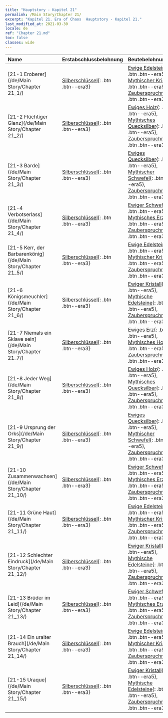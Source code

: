 ```yaml
---
title: "Hauptstory - Kapitel 21"
permalink: /Main Story/Chapter 21/
excerpt: "Kapitel 21. Era of Chaos  Hauptstory - Kapitel 21."
last_modified_at: 2021-03-30
locale: de
ref: "Chapter 21.md"
toc: false
classes: wide
---
```


  | Name |  Erstabschlussbelohnung | Beutebelohnung |
  |:------------|:------------|:------------| 
  | [21-1 Eroberer](/de/Main Story/Chapter 21_1/) | [Silberschlüssel](/de/Items/con_693/){: .btn .btn--era3} | [Ewige Edelsteine](/de/Items/mat_72/){: .btn .btn--era5}, [Mythischer Kristall](/de/Items/mat_66/){: .btn .btn--era5}, [Zauberspruchrollen](/de/Items/con_694/){: .btn .btn--era3} |
  | [21-2 Flüchtiger Glanz](/de/Main Story/Chapter 21_2/) | [Silberschlüssel](/de/Items/con_693/){: .btn .btn--era3} | [Ewiges Holz](/de/Items/mat_69/){: .btn .btn--era5}, [Mythisches Quecksilber](/de/Items/mat_63/){: .btn .btn--era5}, [Zauberspruchrollen](/de/Items/con_694/){: .btn .btn--era3} |
  | [21-3 Barde](/de/Main Story/Chapter 21_3/) | [Silberschlüssel](/de/Items/con_693/){: .btn .btn--era3} | [Ewiges Quecksilber](/de/Items/mat_70/){: .btn .btn--era5}, [Mythischer Schwefel](/de/Items/mat_64/){: .btn .btn--era5}, [Zauberspruchrollen](/de/Items/con_694/){: .btn .btn--era3} |
  | [21-4 Verbotserlass](/de/Main Story/Chapter 21_4/) | [Silberschlüssel](/de/Items/con_693/){: .btn .btn--era3} | [Ewiger Schwefel](/de/Items/mat_71/){: .btn .btn--era5}, [Mythisches Erz](/de/Items/mat_61/){: .btn .btn--era5}, [Zauberspruchrollen](/de/Items/con_694/){: .btn .btn--era3} |
  | [21-5 Kerr, der Barbarenkönig](/de/Main Story/Chapter 21_5/) | [Silberschlüssel](/de/Items/con_693/){: .btn .btn--era3} | [Ewige Edelsteine](/de/Items/mat_72/){: .btn .btn--era5}, [Mythischer Kristall](/de/Items/mat_66/){: .btn .btn--era5}, [Zauberspruchrollen](/de/Items/con_694/){: .btn .btn--era3} |
  | [21-6 Königsmeuchler](/de/Main Story/Chapter 21_6/) | [Silberschlüssel](/de/Items/con_693/){: .btn .btn--era3} | [Ewiger Kristall](/de/Items/mat_73/){: .btn .btn--era5}, [Mythische Edelsteine](/de/Items/mat_65/){: .btn .btn--era5}, [Zauberspruchrollen](/de/Items/con_694/){: .btn .btn--era3} |
  | [21-7 Niemals ein Sklave sein](/de/Main Story/Chapter 21_7/) | [Silberschlüssel](/de/Items/con_693/){: .btn .btn--era3} | [Ewiges Erz](/de/Items/mat_68/){: .btn .btn--era5}, [Mythisches Holz](/de/Items/mat_62/){: .btn .btn--era5}, [Zauberspruchrollen](/de/Items/con_694/){: .btn .btn--era3} |
  | [21-8 Jeder Weg](/de/Main Story/Chapter 21_8/) | [Silberschlüssel](/de/Items/con_693/){: .btn .btn--era3} | [Ewiges Holz](/de/Items/mat_69/){: .btn .btn--era5}, [Mythisches Quecksilber](/de/Items/mat_63/){: .btn .btn--era5}, [Zauberspruchrollen](/de/Items/con_694/){: .btn .btn--era3} |
  | [21-9 Ursprung der Orks](/de/Main Story/Chapter 21_9/) | [Silberschlüssel](/de/Items/con_693/){: .btn .btn--era3} | [Ewiges Quecksilber](/de/Items/mat_70/){: .btn .btn--era5}, [Mythischer Schwefel](/de/Items/mat_64/){: .btn .btn--era5}, [Zauberspruchrollen](/de/Items/con_694/){: .btn .btn--era3} |
  | [21-10 Zusammenwachsen](/de/Main Story/Chapter 21_10/) | [Silberschlüssel](/de/Items/con_693/){: .btn .btn--era3} | [Ewiger Schwefel](/de/Items/mat_71/){: .btn .btn--era5}, [Mythisches Erz](/de/Items/mat_61/){: .btn .btn--era5}, [Zauberspruchrollen](/de/Items/con_694/){: .btn .btn--era3} |
  | [21-11 Grüne Haut](/de/Main Story/Chapter 21_11/) | [Silberschlüssel](/de/Items/con_693/){: .btn .btn--era3} | [Ewige Edelsteine](/de/Items/mat_72/){: .btn .btn--era5}, [Mythischer Kristall](/de/Items/mat_66/){: .btn .btn--era5}, [Zauberspruchrollen](/de/Items/con_694/){: .btn .btn--era3} |
  | [21-12 Schlechter Eindruck](/de/Main Story/Chapter 21_12/) | [Silberschlüssel](/de/Items/con_693/){: .btn .btn--era3} | [Ewiger Kristall](/de/Items/mat_73/){: .btn .btn--era5}, [Mythische Edelsteine](/de/Items/mat_65/){: .btn .btn--era5}, [Zauberspruchrollen](/de/Items/con_694/){: .btn .btn--era3} |
  | [21-13 Brüder im Leid](/de/Main Story/Chapter 21_13/) | [Silberschlüssel](/de/Items/con_693/){: .btn .btn--era3} | [Ewiger Schwefel](/de/Items/mat_71/){: .btn .btn--era5}, [Mythisches Erz](/de/Items/mat_61/){: .btn .btn--era5}, [Zauberspruchrollen](/de/Items/con_694/){: .btn .btn--era3} |
  | [21-14 Ein uralter Brauch](/de/Main Story/Chapter 21_14/) | [Silberschlüssel](/de/Items/con_693/){: .btn .btn--era3} | [Ewige Edelsteine](/de/Items/mat_72/){: .btn .btn--era5}, [Mythischer Kristall](/de/Items/mat_66/){: .btn .btn--era5}, [Zauberspruchrollen](/de/Items/con_694/){: .btn .btn--era3} |
  | [21-15 Uraque](/de/Main Story/Chapter 21_15/) | [Silberschlüssel](/de/Items/con_693/){: .btn .btn--era3} | [Ewiger Kristall](/de/Items/mat_73/){: .btn .btn--era5}, [Mythische Edelsteine](/de/Items/mat_65/){: .btn .btn--era5}, [Zauberspruchrollen](/de/Items/con_694/){: .btn .btn--era3} |
